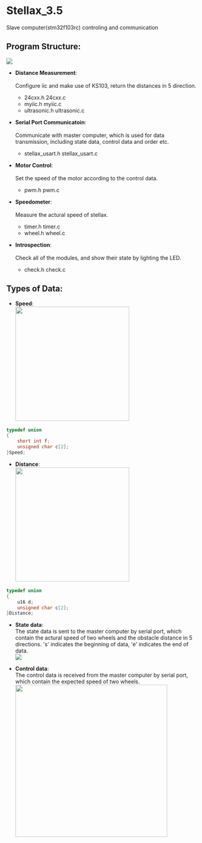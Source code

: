# Stellax_3.5
Slave computer(stm32f103rc) controling and communication

## Program Structure:
<img src=https://github.com/stuRobotics/stellax_3.5_stm32/blob/master/img/Structure.svg /> <br> 
- **Distance Measurement**:<br>  
Configure iic and make use of KS103, return the distances in 5 direction.<br>  
	- 24cxx.h					    24cxx.c
	- myiic.h					    myiic.c
	- ultrasonic.h  	    ultrasonic.c 
	
- **Serial Port Communicatoin**:<br>  
Communicate with master computer,  which is used for data transmission, including state data, control data and order etc.<br>  
	- stellax_usart.h			stellax_usart.c
	
- **Motor Control**:<br>  
Set the speed of the motor according to the control data.<br>  
	- pwm.h pwm.c
	
- **Speedometer**:<br>  
Measure the actural speed of stellax.<br>  
	- timer.h timer.c 
	- wheel.h wheel.c
	
- **Introspection**:<br>  
Check all of the modules, and show their state by lighting the LED. <br>  
	- check.h check.c

## Types of Data:
- **Speed**:<br>
<img src=https://github.com/stuRobotics/stellax_3.5_stm32/blob/master/img/Speed.png width=300 /> <br>  
```C
typedef union
{
	short int f;
	unsigned char c[2];
}Speed;
```
- **Distance**: <br>
<img src=https://github.com/stuRobotics/stellax_3.5_stm32/blob/master/img/Distance.png width=300/> <br> 
```C
typedef union
{
	u16 d;
	unsigned char c[2];
}Distance;
```
- **State data**: <br> 
The state data is sent to the master computer by serial port, which contain the actural speed of two wheels and the obstacle distance in 5 directions. 's' indicates the beginning of data, 'e' indicates the end of data. <br> 
<img src=https://github.com/stuRobotics/stellax_3.5_stm32/blob/master/img/state_data.png /> <br>  

- **Control data**: <br>
The control data is received from the master computer by serial port, which contain the expected speed of two wheels. <br> 
<img src=https://github.com/stuRobotics/stellax_3.5_stm32/blob/master/img/Control_data.png width=400/> <br>  
